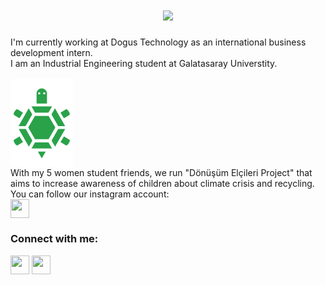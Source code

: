 <h1 align="center">
  <a href="https://git.io/typing-svg">
    <img src="https://readme-typing-svg.herokuapp.com/?lines=Hello!;I+am+Aylin&center=true&size=25">
  </a>
</h1>


 I'm currently working at Dogus Technology as an international business development intern. <br>
 I am an Industrial Engineering student at Galatasaray Universtity.<br><br>
 <a href="https://www.linkedin.com/in/aylin-sa%C4%9Flam/" ><img align="center" src="https://github.com/aylinsglam/aylinsglam/blob/main/l2.png"  width="100" /></a>
 <br>With my 5 women student friends, we run "Dönüşüm Elçileri Project" that aims to increase awareness of children about climate crisis and recycling. You can follow our instagram account:  
<a href="https://medium.com/@aylinsaglam" target="blank"><img align="center" src="https://raw.githubusercontent.com/rahuldkjain/github-profile-readme-generator/master/src/images/icons/Social/instagram.svg" height="30" width="30" /></a>
 <br>

<p align="center">
<h3 align="left">Connect with me:</h3>
<p align="left">
<a href="https://www.linkedin.com/in/aylin-sa%C4%9Flam/" target="blank"><img align="center" src="https://raw.githubusercontent.com/rahuldkjain/github-profile-readme-generator/master/src/images/icons/Social/linked-in-alt.svg" height="30" width="30" /></a>
<a href="https://medium.com/@aylinsaglam" target="blank"><img align="center" src="https://raw.githubusercontent.com/rahuldkjain/github-profile-readme-generator/master/src/images/icons/Social/medium.svg" height="30" width="30" /></a>

</p>
